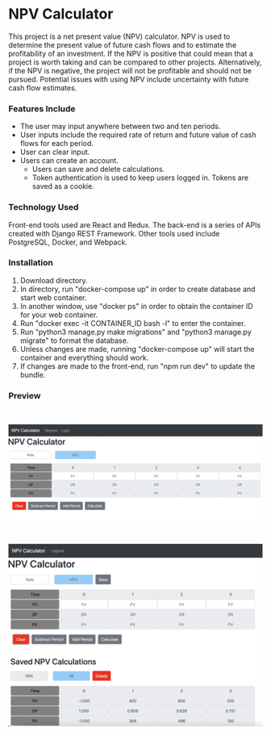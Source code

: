 # NPV Calculator

This project is a net present value (NPV) calculator.  NPV is used to determine the present value of future cash flows and to estimate the profitability of an investment.  If the NPV is positive that could mean that a project is worth taking and can be compared to other projects.  Alternatively, if the NPV is negative, the project will not be profitable and should not be pursued.  Potential issues with using NPV include uncertainty with future cash flow estimates.  

### Features Include
- The user may input anywhere between two and ten periods.
- User inputs include the required rate of return and future value of cash flows for each period.
- User can clear input.
- Users can create an account.
	- Users can save and delete calculations.
	- Token authentication is used to keep users logged in. Tokens are saved as a cookie.

### Technology Used
Front-end tools used are React and Redux. The back-end is a series of APIs created with Django REST Framework.  Other tools used include PostgreSQL, Docker, and Webpack.

### Installation
1. Download directory.
2. In directory, run "docker-compose up" in order to create database and start web container.
3. In another window, use "docker ps" in order to obtain the container ID for your web container.
4. Run "docker exec -it CONTAINER_ID bash -l" to enter the container.
5. Run "python3 manage.py make migrations" and "python3 manage.py migrate" to format the database.
6. Unless changes are made, running "docker-compose up" will start the container and everything should work.
7. If changes are made to the front-end, run "npm run dev" to update the bundle.

### Preview

<br />

![Image One of Application](image_one.png)

<br />

![Image Two of Application](image_two.png)

<br />
